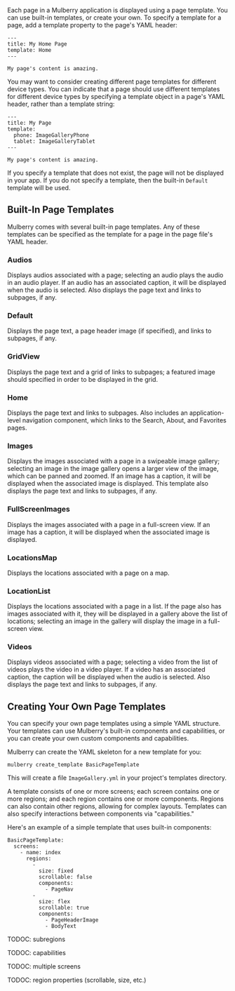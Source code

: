 Each page in a Mulberry application is displayed using a page template. You can use
built-in templates, or create your own. To specify a template for a page, add a
template property to the page's YAML header:

    ---
    title: My Home Page
    template: Home
    ---

    My page's content is amazing.

You may want to consider creating different page templates for different device
types. You can indicate that a page should use different templates for
different device types by specifying a template object in a page's YAML header,
rather than a template string:

    ---
    title: My Page
    template:
      phone: ImageGalleryPhone
      tablet: ImageGalleryTablet
    ---

    My page's content is amazing.

If you specify a template that does not exist, the page will not be
displayed in your app. If you do not specify a template, then the built-in
`Default` template will be used.

## Built-In Page Templates

Mulberry comes with several built-in page templates. Any of these templates can be
specified as the template for a page in the page file's YAML header.

### Audios

Displays audios associated with a page; selecting an audio plays
the audio in an audio player. If an audio has an associated caption, it will
be displayed when the audio is selected. Also displays the page text and
links to subpages, if any.

### Default

Displays the page text, a page header image (if specified), and
links to subpages, if any.

### GridView

Displays the page text and a grid of links to subpages; a featured image
should specified in order to be displayed in the grid.

### Home

Displays the page text and links to subpages. Also includes an
application-level navigation component, which links to the Search, About, and
Favorites pages.

### Images

Displays the images associated with a page in a swipeable image gallery;
selecting an image in the image gallery opens a larger view of the image,
which can be panned and zoomed. If an image has a caption, it will be
displayed when the associated image is displayed. This template also displays
the page text and links to subpages, if any.

### FullScreenImages

Displays the images associated with a page in a full-screen view. If an image
has a caption, it will be displayed when the associated image is displayed.

### LocationsMap

Displays the locations associated with a page on a map.

### LocationList

Displays the locations associated with a page in a list. If
the page also has images associated with it, they will be displayed in a
gallery above the list of locations; selecting an image in the gallery will
display the image in a full-screen view.

### Videos

Displays videos associated with a page; selecting a video from the
list of videos plays the video in a video player. If a video has an
associated caption, the caption will be displayed when the audio is selected.
Also displays the page text and links to subpages, if any.

## Creating Your Own Page Templates

You can specify your own page templates using a simple YAML structure. Your
templates can use Mulberry's built-in components and capabilities, or you can create
your own custom components and capabilities.

Mulberry can create the YAML skeleton for a new template for you:

    mulberry create_template BasicPageTemplate

This will create a file `ImageGallery.yml` in your project's templates
directory.

A template consists of one or more screens; each screen contains one or more
regions; and each region contains one or more components. Regions can also
contain other regions, allowing for complex layouts. Templates can also specify
interactions between components via "capabilities."

Here's an example of a simple template that uses built-in components:

    BasicPageTemplate:
      screens:
        - name: index
          regions:
            -
              size: fixed
              scrollable: false
              components:
                - PageNav
            -
              size: flex
              scrollable: true
              components:
                - PageHeaderImage
                - BodyText

TODOC: subregions

TODOC: capabilities

TODOC: multiple screens

TODOC: region properties (scrollable, size, etc.)

